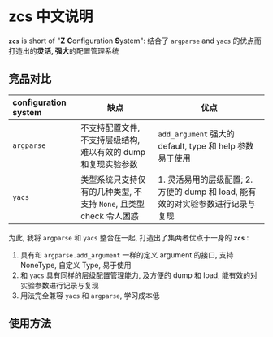 # zcs 中文说明

**`zcs`** is short of "<strong>Z</strong>  <strong>C</strong>onfiguration <strong>S</strong>ystem": 结合了 `argparse` and `yacs` 的优点而打造出的**灵活, 强大**的配置管理系统

## 竞品对比

| configuration system | 缺点 | 优点 |
| :-- | -- | -- |
| `argparse` | 不支持配置文件, 不支持层级结构, 难以有效的 dump 和复现实验参数 | `add_argument` 强大的 default, type 和 help 参数易于使用 |
| `yacs` | 类型系统只支持仅有的几种类型, 不支持 `None`, 且类型 check 令人困惑 | 1. 灵活易用的层级配置; 2. 方便的 dump 和 load, 能有效的对实验参数进行记录与复现 |


为此, 我将 `argparse` 和 `yacs` 整合在一起, 打造出了集两者优点于一身的 **`zcs`** :
1. 具有和 `argparse.add_argument` 一样的定义 argument 的接口, 支持 NoneType, 自定义 Type, 易于使用
1. 和 `yacs` 具有同样的层级配置管理能力, 及方便的 dump 和 load, 能有效的对实验参数进行记录与复现
1. 用法完全兼容 `yacs` 和 `argparse`, 学习成本低

## 使用方法





